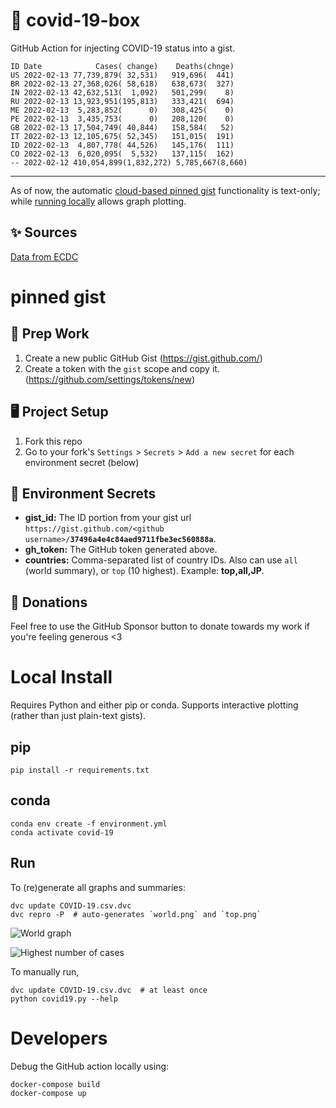 # 🏥 covid-19-box

GitHub Action for injecting COVID-19 status into a gist.

```
ID Date            Cases( change)    Deaths(chnge)
US 2022-02-13 77,739,879( 32,531)   919,696(  441)
BR 2022-02-13 27,368,026( 58,618)   638,673(  327)
IN 2022-02-13 42,632,513(  1,092)   501,299(    8)
RU 2022-02-13 13,923,951(195,813)   333,421(  694)
ME 2022-02-13  5,283,852(      0)   308,425(    0)
PE 2022-02-13  3,435,753(      0)   208,120(    0)
GB 2022-02-13 17,504,749( 40,844)   158,584(   52)
IT 2022-02-13 12,105,675( 52,345)   151,015(  191)
ID 2022-02-13  4,807,778( 44,526)   145,176(  111)
CO 2022-02-13  6,020,095(  5,532)   137,115(  162)
-- 2022-02-12 410,054,899(1,832,272) 5,785,667(8,660)
```

---

As of now, the automatic [cloud-based pinned gist](#pinned-gist) functionality is text-only;
while [running locally](#local-install) allows graph plotting.

## ✨ Sources

[Data from ECDC](https://www.ecdc.europa.eu/en/publications-data/download-todays-data-geographic-distribution-covid-19-cases-worldwide)

# pinned gist

## 🎒 Prep Work
1. Create a new public GitHub Gist (https://gist.github.com/)
1. Create a token with the `gist` scope and copy it. (https://github.com/settings/tokens/new)

## 🖥 Project Setup
1. Fork this repo
1. Go to your fork's `Settings` > `Secrets` > `Add a new secret` for each environment secret (below)

## 🤫 Environment Secrets
- **gist_id:** The ID portion from your gist url `https://gist.github.com/<github username>/`**`37496a4e4c84aed9711fbe3ec560888a`**.
- **gh_token:** The GitHub token generated above.
- **countries:** Comma-separated list of country IDs. Also can use `all` (world summary), or `top` (10 highest). Example: **top,all,JP**.

## 💸 Donations

Feel free to use the GitHub Sponsor button to donate towards my work if you're feeling generous <3

# Local Install

Requires Python and either pip or conda. Supports interactive plotting (rather than just plain-text gists).

## pip

```
pip install -r requirements.txt
```

## conda

```
conda env create -f environment.yml
conda activate covid-19
```

## Run

To (re)generate all graphs and summaries:

```
dvc update COVID-19.csv.dvc
dvc repro -P  # auto-generates `world.png` and `top.png`
```

![World graph](world.png)

![Highest number of cases](top.png)

To manually run,

```
dvc update COVID-19.csv.dvc  # at least once
python covid19.py --help
```

# Developers

Debug the GitHub action locally using:

```
docker-compose build
docker-compose up
```
